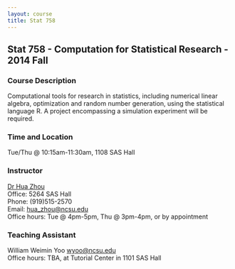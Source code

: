 ```yaml
---
layout: course
title: Stat 758
---
```


## Stat 758 - Computation for Statistical Research - 2014 Fall

### Course Description

Computational tools for research in statistics, including numerical linear algebra, optimization and random number generation, using the statistical language R. A project encompassing a simulation experiment will be required.

### Time and Location

Tue/Thu @ 10:15am-11:30am, 1108 SAS Hall

### Instructor

[Dr Hua Zhou](http://hua-zhou.github.io/)  
Office: 5264 SAS Hall  
Phone: (919)515-2570  
Email: <hua_zhou@ncsu.edu>  
Office hours: Tue @ 4pm-5pm, Thu @ 3pm-4pm, or by appointment

### Teaching Assistant

William Weimin Yoo <wyoo@ncsu.edu>  
Office hours: TBA, at Tutorial Center in 1101 SAS Hall


